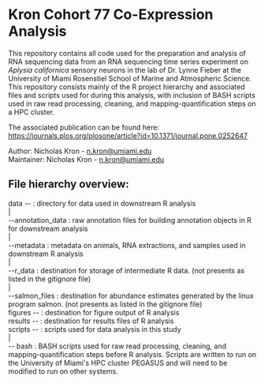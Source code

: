 # Kron Cohort 77 Co-Expression Analysis

This repository contains all code used for the preparation and analysis of RNA sequencing data from an RNA sequencing time series experiment on *Aplysia californica* sensory neurons in the lab of Dr. Lynne Fieber at the University of Miami Rosenstiel School of Marine and Atmospheric Science.  This repository consists mainly of the R project hierarchy and associated files and scripts used for during this analysis, with inclusion of BASH scripts used in raw read processing, cleaning, and mapping-quantification steps on a HPC cluster.


The associated publication can be found here:  
https://journals.plos.org/plosone/article?id=10.1371/journal.pone.0252647

Author: Nicholas Kron - n.kron@umiami.edu  
Maintainer: Nicholas Kron - n.kron@umiami.edu  

## File hierarchy overview:
data -- : directory for data used in downstream R analysis  
      |  
      --annotation_data : raw annotation files for building annotation objects in R for downstream analysis  
      |  
      --metadata : metadata on animals, RNA extractions, and samples used in downstream R analysis  
      |  
      --r_data : destination for storage of intermediate R data. (not presents as listed in the gitignore file)  
      |  
      --salmon_files : destination for abundance estimates generated by the linux program salmon. (not presents as listed in the gitignore file)  
figures -- : destination for figure output of R analysis  
results -- : destination for results files of R analysis  
scripts -- : scripts used for data analysis in this study  
         |  
         -- bash : BASH scripts used for raw read processing, cleaning, and mapping-quantification steps before R analysis. Scripts are written to run on the University of Miami's HPC cluster PEGASUS and will need to be modified to run on other systems.  
